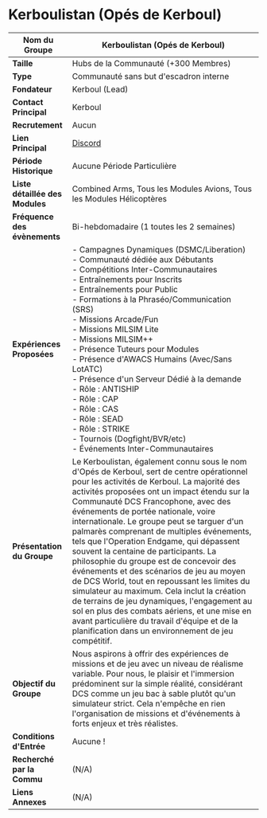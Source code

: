 # Kerboulistan (Opés de Kerboul)

| **Nom du Groupe**                 | Kerboulistan (Opés de Kerboul)                                      |
|----------------------------------|---------------------------------------------------------------------|
| **Taille**                       | Hubs de la Communauté (+300 Membres)                                |
| **Type**                         | Communauté sans but d'escadron interne                               |
| **Fondateur**                    | Kerboul (Lead)                                                      |
| **Contact Principal**            | Kerboul                                                             |
| **Recrutement**                  | Aucun                                                               |
| **Lien Principal**                | [Discord](https://discord.gg/NdvQEY2D93)                            |
| **Période Historique**           | Aucune Période Particulière                                         |
| **Liste détaillée des Modules** | Combined Arms, Tous les Modules Avions, Tous les Modules Hélicoptères |
| **Fréquence des évènements**    | Bi-hebdomadaire (1 toutes les 2 semaines)                           |
| **Expériences Proposées**        | - Campagnes Dynamiques (DSMC/Liberation)<br/>- Communauté dédiée aux Débutants<br/>- Compétitions Inter-Communautaires<br/>- Entraînements pour Inscrits<br/>- Entraînements pour Public<br/>- Formations à la Phraséo/Communication (SRS)<br/>- Missions Arcade/Fun<br/>- Missions MILSIM Lite<br/>- Missions MILSIM++<br/>- Présence Tuteurs pour Modules<br/>- Présence d'AWACS Humains (Avec/Sans LotATC)<br/>- Présence d'un Serveur Dédié à la demande<br/>- Rôle : ANTISHIP<br/>- Rôle : CAP<br/>- Rôle : CAS<br/>- Rôle : SEAD<br/>- Rôle : STRIKE<br/>- Tournois (Dogfight/BVR/etc)<br/>- Événements Inter-Communautaires                                   |
| **Présentation du Groupe**       | Le Kerboulistan, également connu sous le nom d'Opés de Kerboul, sert de centre opérationnel pour les activités de Kerboul. La majorité des activités proposées ont un impact étendu sur la Communauté DCS Francophone, avec des événements de portée nationale, voire internationale. Le groupe peut se targuer d'un palmarès comprenant de multiples événements, tels que l'Operation Endgame, qui dépassent souvent la centaine de participants. La philosophie du groupe est de concevoir des événements et des scénarios de jeu au moyen de DCS World, tout en repoussant les limites du simulateur au maximum. Cela inclut la création de terrains de jeu dynamiques, l'engagement au sol en plus des combats aériens, et une mise en avant particulière du travail d'équipe et de la planification dans un environnement de jeu compétitif. |
| **Objectif du Groupe**           | Nous aspirons à offrir des expériences de missions et de jeu avec un niveau de réalisme variable. Pour nous, le plaisir et l'immersion prédominent sur la simple réalité, considérant DCS comme un jeu bac à sable plutôt qu'un simulateur strict. Cela n'empêche en rien l'organisation de missions et d'événements à forts enjeux et très réalistes. |
| **Conditions d'Entrée**          | Aucune !                                                            |
| **Recherché par la Commu**      | (N/A)                                                               |
| **Liens Annexes**                | (N/A)                                                               |
